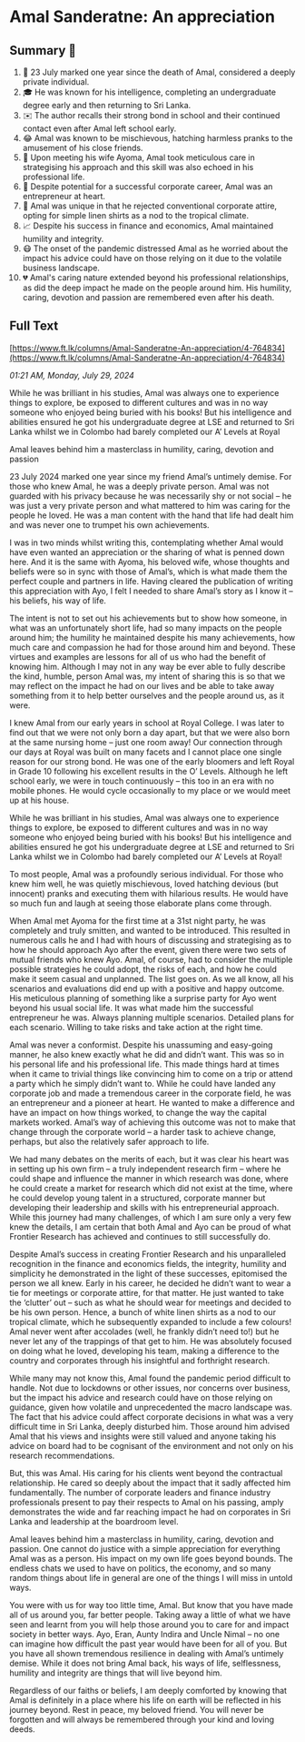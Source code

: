 # Amal Sanderatne: An appreciation

## Summary 🤖

1. 📅 23 July marked one year since the death of Amal, considered a deeply private individual.
2. 🎓 He was known for his intelligence, completing an undergraduate degree early and then returning to Sri Lanka. 
3. ✉️ The author recalls their strong bond in school and their continued contact even after Amal left school early.  
4. 😂 Amal was known to be mischievous, hatching harmless pranks to the amusement of his close friends.
5. 💑 Upon meeting his wife Ayoma, Amal took meticulous care in strategising his approach and this skill was also echoed in his professional life. 
6. 🚀 Despite potential for a successful corporate career, Amal was an entrepreneur at heart.
7. 👔 Amal was unique in that he rejected conventional corporate attire, opting for simple linen shirts as a nod to the tropical climate. 
8. 📈 Despite his success in finance and economics, Amal maintained humility and integrity.
9. 😷 The onset of the pandemic distressed Amal as he worried about the impact his advice could have on those relying on it due to the volatile business landscape.
10. 💔 Amal's caring nature extended beyond his professional relationships, as did the deep impact he made on the people around him. His humility, caring, devotion and passion are remembered even after his death.

## Full Text

[https://www.ft.lk/columns/Amal-Sanderatne-An-appreciation/4-764834](https://www.ft.lk/columns/Amal-Sanderatne-An-appreciation/4-764834)

*01:21 AM, Monday, July 29, 2024*

While he was brilliant in his studies, Amal was always one to experience things to explore, be exposed to different cultures and was in no way someone who enjoyed being buried with his books! But his intelligence and abilities ensured he got his undergraduate degree at LSE and returned to Sri Lanka whilst we in Colombo had barely completed our A’ Levels at Royal

Amal leaves behind him a masterclass in humility, caring, devotion and passion

23 July 2024 marked one year since my friend Amal’s untimely demise. For those who knew Amal, he was a deeply private person. Amal was not guarded with his privacy because he was necessarily shy or not social – he was just a very private person and what mattered to him was caring for the people he loved. He was a man content with the hand that life had dealt him and was never one to trumpet his own achievements.

I was in two minds whilst writing this, contemplating whether Amal would have even wanted an appreciation or the sharing of what is penned down here. And it is the same with Ayoma, his beloved wife, whose thoughts and beliefs were so in sync with those of Amal’s, which is what made them the perfect couple and partners in life. Having cleared the publication of writing this appreciation with Ayo, I felt I needed to share Amal’s story as I know it – his beliefs, his way of life.

The intent is not to set out his achievements but to show how someone, in what was an unfortunately short life, had so many impacts on the people around him; the humility he maintained despite his many achievements, how much care and compassion he had for those around him and beyond. These virtues and examples are lessons for all of us who had the benefit of knowing him. Although I may not in any way be ever able to fully describe the kind, humble, person Amal was, my intent of sharing this is so that we may reflect on the impact he had on our lives and be able to take away something from it to help better ourselves and the people around us, as it were.

I knew Amal from our early years in school at Royal College. I was later to find out that we were not only born a day apart, but that we were also born at the same nursing home – just one room away! Our connection through our days at Royal was built on many facets and I cannot place one single reason for our strong bond. He was one of the early bloomers and left Royal in Grade 10 following his excellent results in the O’ Levels. Although he left school early, we were in touch continuously – this too in an era with no mobile phones. He would cycle occasionally to my place or we would meet up at his house.

While he was brilliant in his studies, Amal was always one to experience things to explore, be exposed to different cultures and was in no way someone who enjoyed being buried with his books! But his intelligence and abilities ensured he got his undergraduate degree at LSE and returned to Sri Lanka whilst we in Colombo had barely completed our A’ Levels at Royal!

To most people, Amal was a profoundly serious individual. For those who knew him well, he was quietly mischievous, loved hatching devious (but innocent) pranks and executing them with hilarious results. He would have so much fun and laugh at seeing those elaborate plans come through.

When Amal met Ayoma for the first time at a 31st night party, he was completely and truly smitten, and wanted to be introduced. This resulted in numerous calls he and I had with hours of discussing and strategising as to how he should approach Ayo after the event, given there were two sets of mutual friends who knew Ayo. Amal, of course, had to consider the multiple possible strategies he could adopt, the risks of each, and how he could make it seem casual and unplanned. The list goes on. As we all know, all his scenarios and evaluations did end up with a positive and happy outcome. His meticulous planning of something like a surprise party for Ayo went beyond his usual social life. It was what made him the successful entrepreneur he was. Always planning multiple scenarios. Detailed plans for each scenario. Willing to take risks and take action at the right time.

Amal was never a conformist. Despite his unassuming and easy-going manner, he also knew exactly what he did and didn’t want. This was so in his personal life and his professional life. This made things hard at times when it came to trivial things like convincing him to come on a trip or attend a party which he simply didn’t want to. While he could have landed any corporate job and made a tremendous career in the corporate field, he was an entrepreneur and a pioneer at heart. He wanted to make a difference and have an impact on how things worked, to change the way the capital markets worked. Amal’s way of achieving this outcome was not to make that change through the corporate world – a harder task to achieve change, perhaps, but also the relatively safer approach to life.

We had many debates on the merits of each, but it was clear his heart was in setting up his own firm – a truly independent research firm – where he could shape and influence the manner in which research was done, where he could create a market for research which did not exist at the time, where he could develop young talent in a structured, corporate manner but developing their leadership and skills with his entrepreneurial approach. While this journey had many challenges, of which I am sure only a very few knew the details, I am certain that both Amal and Ayo can be proud of what Frontier Research has achieved and continues to still successfully do.

Despite Amal’s success in creating Frontier Research and his unparalleled recognition in the finance and economics fields, the integrity, humility and simplicity he demonstrated in the light of these successes, epitomised the person we all knew. Early in his career, he decided he didn’t want to wear a tie for meetings or corporate attire, for that matter. He just wanted to take the ‘clutter’ out – such as what he should wear for meetings and decided to be his own person. Hence, a bunch of white linen shirts as a nod to our tropical climate, which he subsequently expanded to include a few colours! Amal never went after accolades (well, he frankly didn’t need to!) but he never let any of the trappings of that get to him. He was absolutely focused on doing what he loved, developing his team, making a difference to the country and corporates through his insightful and forthright research.

While many may not know this, Amal found the pandemic period difficult to handle. Not due to lockdowns or other issues, nor concerns over business, but the impact his advice and research could have on those relying on guidance, given how volatile and unprecedented the macro landscape was. The fact that his advice could affect corporate decisions in what was a very difficult time in Sri Lanka, deeply disturbed him. Those around him advised Amal that his views and insights were still valued and anyone taking his advice on board had to be cognisant of the environment and not only on his research recommendations.

But, this was Amal. His caring for his clients went beyond the contractual relationship. He cared so deeply about the impact that it sadly affected him fundamentally. The number of corporate leaders and finance industry professionals present to pay their respects to Amal on his passing, amply demonstrates the wide and far reaching impact he had on corporates in Sri Lanka and leadership at the boardroom level.

Amal leaves behind him a masterclass in humility, caring, devotion and passion. One cannot do justice with a simple appreciation for everything Amal was as a person. His impact on my own life goes beyond bounds. The endless chats we used to have on politics, the economy, and so many random things about life in general are one of the things I will miss in untold ways.

You were with us for way too little time, Amal. But know that you have made all of us around you, far better people. Taking away a little of what we have seen and learnt from you will help those around you to care for and impact society in better ways. Ayo, Eran, Aunty Indira and Uncle Nimal – no one can imagine how difficult the past year would have been for all of you. But you have all shown tremendous resilience in dealing with Amal’s untimely demise. While it does not bring Amal back, his ways of life, selflessness, humility and integrity are things that will live beyond him.

Regardless of our faiths or beliefs, I am deeply comforted by knowing that Amal is definitely in a place where his life on earth will be reflected in his journey beyond. Rest in peace, my beloved friend. You will never be forgotten and will always be remembered through your kind and loving deeds.

